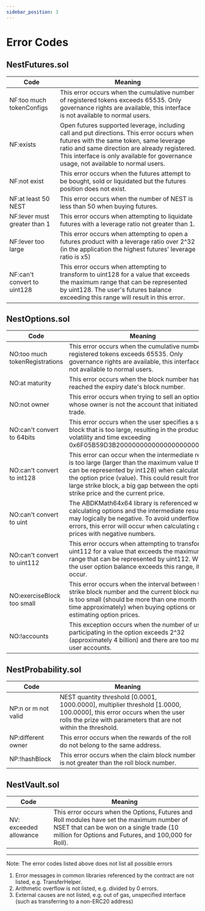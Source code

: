 ```yaml
---
sidebar_position: 3
---
```


# Error Codes

## NestFutures.sol

|Code|Meaning|
|---|---|
|NF:too much tokenConfigs|This error occurs when the cumulative number of registered tokens exceeds 65535. Only governance rights are available, this interface is not available to normal users.|
|NF:exists|Open futures supported leverage, including call and put directions. This error occurs when futures with the same token, same leverage ratio and same direction are already registered. This interface is only available for governance usage, not available to normal users.|
|NF:not exist|This error occurs when the futures attempt to be bought, sold or liquidated but the futures position does not exist.|
|NF:at least 50 NEST|This error occurs when the number of NEST is less than 50 when buying futures.|
|NF:lever must greater than 1|This error occurs when attempting to liquidate futures with a leverage ratio not greater than 1.|
|NF:lever too large|This error occurs when attempting to open a futures product with a leverage ratio over 2^32 (in the application the highest futures' leverage ratio is x5)|
|NF:can't convert to uint128|This error occurs when attempting to transform to uint128 for a value that exceeds the maximum range that can be represented by uint128. The user's futures balance exceeding this range will result in this error.|

## NestOptions.sol

|Code|Meaning|
|---|---|
|NO:too much tokenRegistrations|This error occurs when the cumulative number of registered tokens exceeds 65535. Only governance rights are available, this interface is not available to normal users.|
|NO:at maturity|This error occurs when the block number has not reached the expiry date's block number.|
|NO:not owner|This error occurs when trying to sell an option whose owner is not the account that initiated the trade.|
|NO:can't convert to 64bits|This error occurs when the user specifies a strike block that is too large, resulting in the product of volatility and time exceeding 0x6F05B59D3B2000000000000000000000000.|
|NO:can't convert to int128|This error can occur when the intermediate result is too large (larger than the maximum value that can be represented by int128) when calculating the option price (value).  This could result from a large strike block, a big gap between the option strike price and the current price.|
|NO:can't convert to uint|The ABDKMath64x64 library is referenced when calculating options and the intermediate results may logically be negative. To avoid underflow errors, this error will occur when calculating option prices with negative numbers.|
|NO:can't convert to uint112|This error occurs when attempting to transform to uint112 for a value that exceeds the maximum range that can be represented by uint112. When the user option balance exceeds this range, it will occur.|
|NO:exerciseBlock too small|This error occurs when the interval between the strike block number and the current block number is too small (should be more than one month in time approximately) when buying options or estimating option prices.|
|NO:!accounts|This exception occurs when the number of users participating in the option exceeds 2^32 (approximately 4 billion) and there are too many user accounts.|

## NestProbability.sol

|Code|Meaning|
|---|---|
|NP:n or m not valid|NEST quantity threshold [0.0001, 1000.0000], multiplier threshold [1.0000, 100.0000], this error occurs when the user rolls the prize with parameters that are not within the threshold.|
|NP:different owner|This error occurs when the rewards of the roll do not belong to the same address.|
|NP:!hashBlock|This error occurs when the claim block number is not greater than the roll block number.|

## NestVault.sol

|Code|Meaning|
|---|---|
|NV: exceeded allowance|This error occurs when the Options, Futures and Roll modules have set the maximum number of NSET that can be won on a single trade (10 million for Options and Futures, and 100,000 for Roll).|

---

Note: The error codes listed above does not list all possible errors

1. Error messages in common libraries referenced by the contract are not listed, e.g. TransferHelper.
2. Arithmetic overflow is not listed, e.g. divided by 0 errors.
3. External causes are not listed, e.g. out of gas, unspecified interface (such as transferring to a non-ERC20 address)


